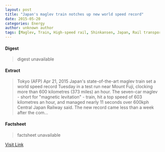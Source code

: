 ```yaml
---
layout: post
title: "Japan's maglev train notches up new world speed record"
date: 2015-05-20
categories: Energy
author: unknown author
tags: [Maglev, Train, High-speed rail, Shinkansen, Japan, Rail transport, Transport]
---
```



#### Digest
>digest unavailable

#### Extract
>Tokyo (AFP) Apr 21, 2015 Japan's state-of-the-art maglev train set a world speed record Tuesday in a test run near Mount Fuji, clocking more than 600 kilometres (373 miles) an hour. The seven-car maglev - short for "magnetic levitation" - train, hit a top speed of 603 kilometres an hour, and managed nearly 11 seconds over 600kph Central Japan Railway said. The new record came less than a week after the com...

#### Factsheet
>factsheet unavailable

[Visit Link](http://www.terradaily.com/reports/Japans_maglev_train_notches_up_new_world_speed_record_999.html)


